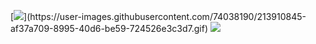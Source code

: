 [![]([https://user-images.githubusercontent.com/74038190/225813708-98b745f2-7d22-48cf-9150-083f1b00d6c9.gif](https://user-images.githubusercontent.com/74038190/213910845-af37a709-8995-40d6-be59-724526e3c3d7.gif))](https://user-images.githubusercontent.com/74038190/213910845-af37a709-8995-40d6-be59-724526e3c3d7.gif)
![](https://komarev.com/ghpvc/?username=MatthewBryanCC)

